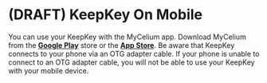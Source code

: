# (DRAFT) KeepKey On Mobile

You can use your KeepKey with the MyCelium app. Download MyCelium from the  **[Google Play](https://play.google.com/store/apps/details?id=com.mycelium.wallet&hl=en_US)**  store or the  **[App Store](https://itunes.apple.com/us/app/mycelium-bitcoin-wallet/id943912290?mt=8)**. Be aware that KeepKey connects to your phone via an OTG adapter cable. If your phone is unable to connect to an OTG adapter cable, you will not be able to use your KeepKey with your mobile device.